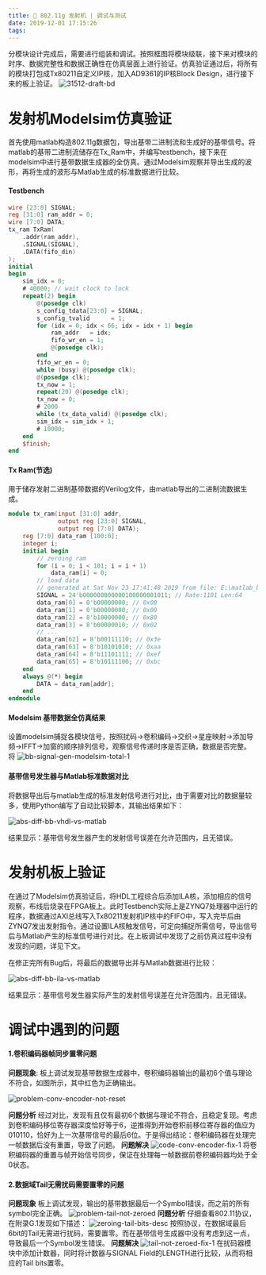 ```yaml
---
title: 📡 802.11g 发射机 | 调试与测试
date: 2019-12-01 17:15:26
tags:
---
```

分模块设计完成后，需要进行组装和调试。按照框图将模块级联，接下来对模块的时序、数据完整性和数据正确性在仿真层面上进行验证。仿真验证通过后，将所有的模块打包成Tx80211自定义IP核，加入AD9361的IP核Block Design，进行接下来的板上验证。
![31512-draft-bd](https://raw.githubusercontent.com/radonyl/pa_blog_img/master/img/31512-draft-bd)

# 发射机Modelsim仿真验证
首先使用matlab构造802.11g数据包，导出基带二进制流和生成好的基带信号。将matlab的基带二进制流储存在Tx_Ram中，并编写testbench，接下来在modelsim中进行基带数据生成器的全仿真。通过Modelsim观察并导出生成的波形，再将生成的波形与Matlab生成的标准数据进行比较。

#### Testbench
``` verilog
wire [23:0] SIGNAL;
reg [31:0] ram_addr = 0;
wire [7:0] DATA;
tx_ram TxRam(
    .addr(ram_addr),
    .SIGNAL(SIGNAL),
    .DATA(fifo_din)
);
initial
begin
    sim_idx = 0;
    # 40000; // wait clock to lock
    repeat(2) begin
        @(posedge clk)
        s_config_tdata[23:0] = SIGNAL;
        s_config_tvalid      = 1;
        for (idx = 0; idx < 66; idx = idx + 1) begin
            ram_addr   = idx;
            fifo_wr_en = 1;
            @(posedge clk);
        end
        fifo_wr_en = 0;
        while (busy) @(posedge clk);
        @(posedge clk);
        tx_now = 1;
        repeat(20) @(posedge clk);
        tx_now = 0;
        # 2000
        while (tx_data_valid) @(posedge clk);
        sim_idx = sim_idx + 1;
        # 10000;
    end
    $finish;
end
```

#### Tx Ram(节选)
用于储存发射二进制基带数据的Verilog文件，由matlab导出的二进制流数据生成。
``` verilog
module tx_ram(input [31:0] addr,
              output reg [23:0] SIGNAL,
              output reg [7:0] DATA);
    reg [7:0] data_ram [100:0];
    integer i;
    initial begin
        // zeroing ram
        for (i = 0; i < 101; i = i + 1)
            data_ram[i] = 0;
        // load data
        // generated at Sat Nov 23 17:41:48 2019 from file: E:\matlab_bb.txt
        SIGNAL = 24'b000000000000100000001011; // Rate:1101 Len:64
        data_ram[0] = 0'b00000000; // 0x00
        data_ram[1] = 0'b00000000; // 0x00
        data_ram[2] = 8'b10000000; // 0x80
        data_ram[3] = 8'b00000010; // 0x02
        // ...
        data_ram[62] = 8'b00111110; // 0x3e
        data_ram[63] = 8'b10101010; // 0xaa
        data_ram[64] = 8'b11101111; // 0xef
        data_ram[65] = 8'b10111100; // 0xbc
    end
    always @(*) begin
        DATA = data_ram[addr];
    end
endmodule
```

#### Modelsim 基带数据全仿真结果
设置modelsim捕捉各模块信号，按照扰码->卷积编码->交织->星座映射->添加导频->IFFT->加窗的顺序排列信号，观察信号传递时序是否正确，数据是否完整。
将
![bb-signal-gen-modelsim-total-1](https://raw.githubusercontent.com/radonyl/pa_blog_img/master/img/bb-signal-gen-modelsim-total-1)



#### 基带信号发生器与Matlab标准数据对比
将数据导出后与matlab生成的标准发射信号进行对比，由于需要对比的数据量较多，使用Python编写了自动比较脚本，其输出结果如下：

![abs-diff-bb-vhdl-vs-matlab](https://raw.githubusercontent.com/radonyl/pa_blog_img/master/img/abs-diff-bb-vhdl-vs-matlab)

结果显示：基带信号发生器产生的发射信号误差在允许范围内，且无错误。
# 发射机板上验证
在通过了Modelsim仿真验证后，将HDL工程综合后添加ILA核，添加相应的信号观察，布线后烧录在FPGA板上。此时Testbench实际上是ZYNQ7处理器中运行的程序，数据通过AXI总线写入Tx80211发射机IP核中的FIFO中，写入完毕后由ZYNQ7发出发射指令。通过设置ILA核触发信号，可定向捕捉所需信号，导出信号后与Matlab产生的标准信号进行对比。在上板调试中发现了之前仿真过程中没有发现的问题，详见下文。

在修正完所有Bug后，将最后的数据导出并与Matlab数据进行比较：

![abs-diff-bb-ila-vs-matlab](https://raw.githubusercontent.com/radonyl/pa_blog_img/master/img/abs-diff-bb-ila-vs-matlab)

结果显示：基带信号发生器实际产生的发射信号误差在允许范围内，且无错误。

# 调试中遇到的问题
#### 1.卷积编码器帧同步置零问题
**问题现象**:
板上调试发现基带数据生成器中，卷积编码器输出的最初6个值与理论不符合，如图所示，其中红色为正确输出。

![problem-conv-encoder-not-reset](https://raw.githubusercontent.com/radonyl/pa_blog_img/master/img/problem-conv-encoder-not-reset)

**问题分析**
经过对比，发现有且仅有最初6个数据与理论不符合，且稳定复现。考虑到卷积编码移位寄存器深度恰好等于6，逆推得到开始卷积前移位寄存器的值应为010110，恰好为上一次基带信号的最后6位。于是得出结论：卷积编码器在处理完一帧数据后没有重置，导致了问题。
**问题解决**
![code-conv-encoder-fix-1](https://raw.githubusercontent.com/radonyl/pa_blog_img/master/img/code-conv-encoder-fix-1)
将卷积编码器的重置与帧开始信号同步，保证在处理每一帧数据前卷积编码器均处于全0状态。

#### 2.数据域Tail无需扰码需要置零的问题
**问题现象**
板上调试发现，输出的基带数据最后一个Symbol错误，而之前的所有symbol完全正确。
![problem-tail-not-zeroed](https://raw.githubusercontent.com/radonyl/pa_blog_img/master/img/problem-tail-not-zeroed)
**问题分析**
仔细查看802.11协议，在附录G.1发现如下描述：
![zeroing-tail-bits-desc](https://raw.githubusercontent.com/radonyl/pa_blog_img/master/img/zeroing-tail-bits-desc)
按照协议，在数据域最后6bit的Tail无需进行扰码，需要置零。而在基带信号生成器中没有考虑到这一点，导致最后一个Symbol发生错误。
**问题解决**
![tail-not-zeroed-fix-1](https://raw.githubusercontent.com/radonyl/pa_blog_img/master/img/tail-not-zeroed-fix-1)
在扰码器模块中添加计数器，同时将计数器与SIGNAL Field的LENGTH进行比较，从而将相应的Tail bits置零。